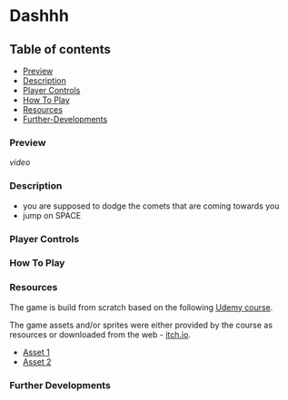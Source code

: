 # Dashhh

## Table of contents

- [Preview](#preview)
- [Description](#description)
- [Player Controls](#player-controls)
- [How To Play](#how-to-play)
- [Resources](#resources)
- [Further-Developments](#further-developments)

### Preview

*video*

### Description

- you are supposed to dodge the comets that are coming towards you
- jump on SPACE

### Player Controls

### How To Play

### Resources

The game is build from scratch based on the following [Udemy course](https://www.udemy.com/course/unitycourse/?couponCode=OF83024E).

The game assets and/or sprites were either provided by the course as resources or downloaded from the web - [itch.io](https://itch.io/game-assets).

- [Asset 1]()
- [Asset 2]()

### Further Developments
